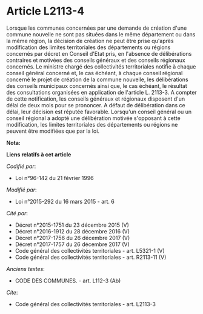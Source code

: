 # Article L2113-4

Lorsque les communes concernées par une demande de création d'une commune nouvelle ne sont pas situées dans le même
département ou dans la même région, la décision de création ne peut être prise qu'après modification des limites
territoriales des départements ou régions concernés par décret en Conseil d'Etat pris, en l'absence de délibérations
contraires et motivées des conseils généraux et des conseils régionaux concernés. Le ministre chargé des collectivités
territoriales notifie à chaque conseil général concerné et, le cas échéant, à chaque conseil régional concerné le projet de
création de la commune nouvelle, les délibérations des conseils municipaux concernés ainsi que, le cas échéant, le résultat
des consultations organisées en application de l'article L. 2113-3. A compter de cette notification, les conseils généraux et
régionaux disposent d'un délai de deux mois pour se prononcer. A défaut de délibération dans ce délai, leur décision est
réputée favorable. Lorsqu'un conseil général ou un conseil régional a adopté une délibération motivée s'opposant à cette
modification, les limites territoriales des départements ou régions ne peuvent être modifiées que par la loi.

**Nota:**



**Liens relatifs à cet article**

_Codifié par_:

  - Loi n°96-142 du 21 février 1996

_Modifié par_:

  - Loi n°2015-292 du 16 mars 2015 - art. 6

_Cité par_:

  - Décret n°2015-1751 du 23 décembre 2015 (V)
  - Décret n°2016-1912 du 28 décembre 2016 (V)
  - Décret n°2017-1756 du 26 décembre 2017 (V)
  - Décret n°2017-1757 du 26 décembre 2017 (V)
  - Code général des collectivités territoriales - art. L5321-1 (V)
  - Code général des collectivités territoriales - art. R2113-11 (V)

_Anciens textes_:

  - CODE DES COMMUNES. - art. L112-3 (Ab)

_Cite_:

  - Code général des collectivités territoriales - art. L2113-3
